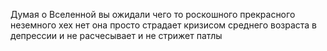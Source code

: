 Думая о Вселенной вы ожидали чего то роскошного прекрасного неземного хех нет она просто страдает кризисом среднего возраста в депрессии и не расчесывает и не стрижет патлы  